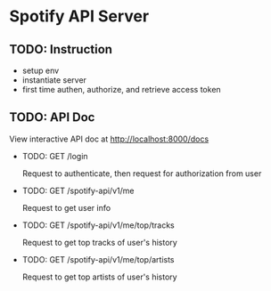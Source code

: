 # Spotify API Server

## TODO: Instruction

- setup env
- instantiate server
- first time authen, authorize, and retrieve access token

## TODO: API Doc

View interactive API doc at [http://localhost:8000/docs](http://localhost:8000/docs)

- TODO: GET /login
    
    Request to authenticate, then request for authorization from user

- TODO: GET /spotify-api/v1/me

    Request to get user info

- TODO: GET /spotify-api/v1/me/top/tracks

    Request to get top tracks of user's history

- TODO: GET /spotify-api/v1/me/top/artists

    Request to get top artists of user's history

    